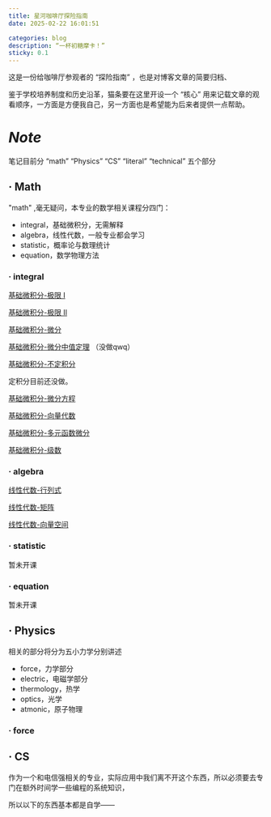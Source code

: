 ```yaml
---
title: 星河咖啡厅探险指南
date: 2025-02-22 16:01:51

categories: blog
description: “一杯初糖摩卡！”
sticky: 0.1
---
```


这是一份给咖啡厅参观者的 “探险指南” ，也是对博客文章的简要归档、

鉴于学校培养制度和历史沿革，猫条要在这里开设一个 “核心” 用来记载文章的观看顺序，一方面是方便我自己，另一方面也是希望能为后来者提供一点帮助。

# *Note*

笔记目前分 “math” “Physics” “CS” “literal” “technical” 五个部分

## · Math

"math" ,毫无疑问，本专业的数学相关课程分四门：

- integral，基础微积分，无需解释
- algebra，线性代数，一般专业都会学习
- statistic，概率论与数理统计
- equation，数学物理方法

### · integral

[基础微积分-极限 I](https://nicostore-mathematica.github.io/notes/integral/integral-1/)

[基础微积分-极限 II](https://nicostore-mathematica.github.io/notes/integral/integral-2/)

[基础微积分-微分](https://nicostore-mathematica.github.io/notes/integral/integral-3/)

[基础微积分-微分中值定理](https://nicostore-mathematica.github.io/notes/integral/integral-4/) （没做qwq）

[基础微积分-不定积分](https://nicostore-mathematica.github.io/notes/integral/integral-5/)

定积分目前还没做。

[基础微积分-微分方程](https://nicostore-mathematica.github.io/notes/integral/integral-7/)

[基础微积分-向量代数](https://nicostore-mathematica.github.io/notes/integral/integral-8/)

[基础微积分-多元函数微分](https://nicostore-mathematica.github.io/notes/integral/integral-9/)

[基础微积分-级数](https://nicostore-mathematica.github.io/notes/integral/integral-12/)

### · algebra

[线性代数-行列式](https://nicostore-mathematica.github.io/notes/algebra/algebra-1/)

[线性代数-矩阵](https://nicostore-mathematica.github.io/notes/algebra/algebra-2/)

[线性代数-向量空间](https://nicostore-mathematica.github.io/notes/algebra/algebra-3/)



### · statistic

暂未开课

### · equation

暂未开课

## · Physics

相关的部分将分为五小力学分别讲述

- force，力学部分
- electric，电磁学部分
- thermology，热学
- optics，光学
- atmonic，原子物理

### · force

## · CS

作为一个和电信强相关的专业，实际应用中我们离不开这个东西，所以必须要去专门在额外时间学一些编程的系统知识，

所以以下的东西基本都是自学——

